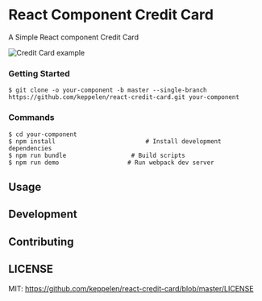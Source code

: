 # React Component Credit Card

A Simple React component Credit Card

![Credit Card example](https://cloud.githubusercontent.com/assets/602111/10567465/750565d4-75e4-11e5-89ac-bb253f79fd5f.png)

### Getting Started

```shell
$ git clone -o your-component -b master --single-branch https://github.com/keppelen/react-credit-card.git your-component
```

### Commands

```shell
$ cd your-component
$ npm install                         # Install development dependencies
$ npm run bundle                  # Build scripts
$ npm run demo                   # Run webpack dev server
```

## Usage

## Development

## Contributing

## LICENSE

MIT: https://github.com/keppelen/react-credit-card/blob/master/LICENSE
